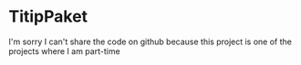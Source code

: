 # TitipPaket
I'm sorry I can't share the code on github because this project is one of the projects where I am part-time
